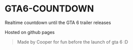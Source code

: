 # GTA6-COUNTDOWN
Realtime countdown until the GTA 6 trailer releases

Hosted on github pages

> Made by Cooper for fun before the launch of gta 6 :D
